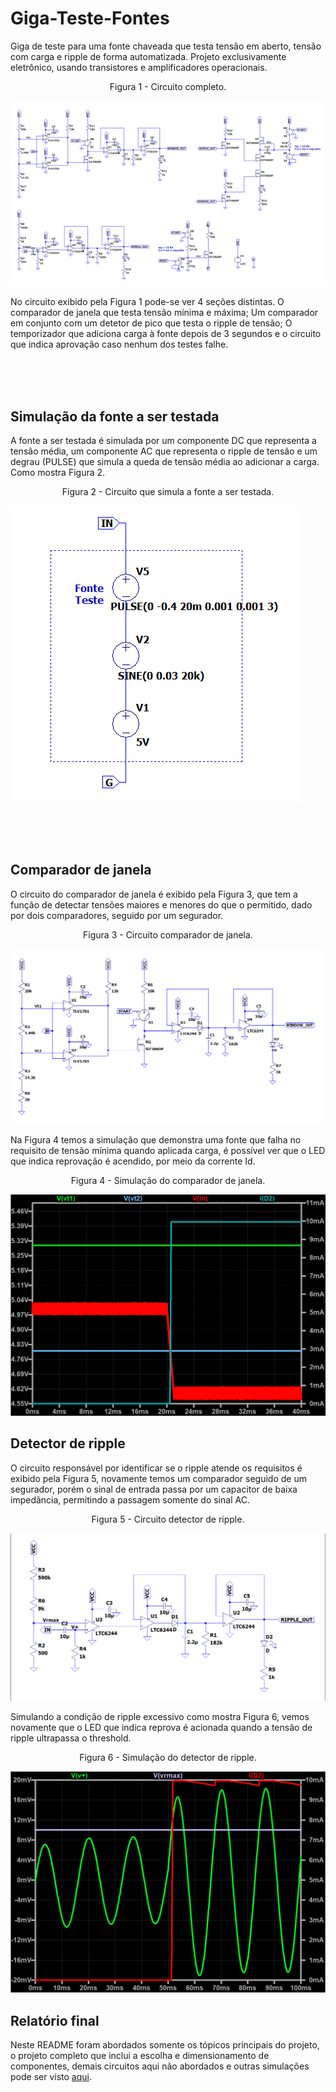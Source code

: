 # Giga-Teste-Fontes
Giga de teste para uma fonte chaveada que testa tensão em aberto, tensão com carga e ripple de forma automatizada. Projeto exclusivamente eletrônico, usando transistores e amplificadores operacionais.

<p align="center">
Figura 1 - Circuito completo.
</p>

![](images/Circuito_completo.png)

No circuito exibido pela Figura 1 pode-se ver 4 seções distintas. O comparador de janela que testa tensão mínima e máxima; Um comparador em conjunto com um detetor de pico que testa o ripple de tensão; O temporizador que adiciona carga à fonte depois de 3 segundos e o circuito que indica aprovação caso nenhum dos testes falhe.

<br/><br/><br/>

## Simulação da fonte a ser testada
A fonte a ser testada é simulada por um componente DC que representa a tensão média, um componente AC que representa o ripple de tensão e um degrau (PULSE) que simula a queda de tensão média ao adicionar a carga. Como mostra Figura 2.

<p align="center">
Figura 2 - Circuito que simula a fonte a ser testada.
</p>

![](images/Circuit_fonte_teste.png)

<br/><br/><br/>

## Comparador de janela
O circuito do comparador de janela é exibido pela Figura 3, que tem a função de detectar tensões maiores e menores do que o permitido, dado por dois comparadores, seguido por um segurador.

<p align="center">
Figura 3 - Circuito comparador de janela.
</p>

![](images/Circuito_comparador_janela.png)

Na Figura 4 temos a simulação que demonstra uma fonte que falha no requisito de tensão mínima quando aplicada carga, é possível ver que o LED que indica reprovação é acendido, por meio da corrente Id.

<p align="center">
Figura 4 - Simulação do comparador de janela.
</p>

![](images/comp.png)

## Detector de ripple
O circuito responsável por identificar se o ripple atende os requisitos é exibido pela Figura 5, novamente temos um comparador seguido de um segurador, porém o sinal de entrada passa por um capacitor de baixa impedância, permitindo a passagem somente do sinal AC.

<p align="center">
Figura 5 - Circuito detector de ripple.
</p>

![](images/Circuito_detector_ripple.png)

Simulando a condição de ripple excessivo como mostra Figura 6, vemos novamente que o LED que indica reprova é acionada quando a tensão de ripple ultrapassa o threshold.

<p align="center">
Figura 6 - Simulação do detector de ripple.
</p>

![](images/ripple.png)

## Relatório final
Neste README foram abordados somente os tópicos principais do projeto, o projeto completo que inclui a escolha e dimensionamento de componentes, demais circuitos aqui não abordados e outras simulações pode ser visto <a href="Relatorio_final.pdf" class="image fit">aqui</a>.



